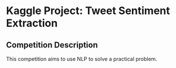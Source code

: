 # Kaggle Project: Tweet Sentiment Extraction

## Competition Description

This competition aims to use NLP to solve a practical problem.
